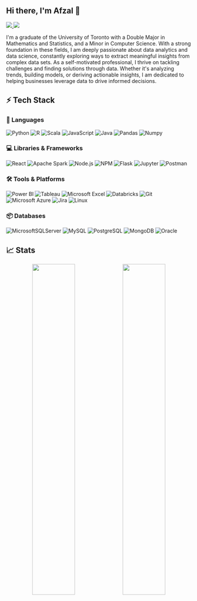 ## Hi there, I'm Afzal 👋
<p align="left">
	<a href="https://www.linkedin.com/in/afzalpatel786/">
		<img src="https://img.shields.io/badge/LinkedIn-0077B5?style=for-the-badge&logo=linkedin&logoColor=white" />
	</a>
  <a href="mailto:afzal.patel7667@gmail.com">
		<img src="https://img.shields.io/badge/Gmail-D14836?style=for-the-badge&logo=gmail&logoColor=white" />
	</a>
</p>

I'm a graduate of the University of Toronto with a Double Major in Mathematics and Statistics, and a Minor in Computer Science. With a strong foundation in these fields, I am deeply passionate about data analytics and data science, constantly exploring ways to extract meaningful insights from complex data sets. As a self-motivated professional, I thrive on tackling challenges and finding solutions through data. Whether it's analyzing trends, building models, or deriving actionable insights, I am dedicated to helping businesses leverage data to drive informed decisions.

## ⚡ Tech Stack

### 🚀 Languages

![Python](https://img.shields.io/badge/Python-FFD43B?style=for-the-badge&logo=python&logoColor=306998)
![R](https://img.shields.io/badge/r-%23276DC3.svg?style=for-the-badge&logo=r&logoColor=white)
![Scala](https://img.shields.io/badge/scala-%23DC322F.svg?style=for-the-badge&logo=scala&logoColor=white)
![JavaScript](https://img.shields.io/badge/JavaScript-323330?style=for-the-badge&logo=javascript&logoColor=F7DF1E)
![Java](https://img.shields.io/badge/Java-ED8B00?style=for-the-badge&logo=java&logoColor=white)
![Pandas](https://img.shields.io/badge/Pandas-2C2D72?style=for-the-badge&logo=pandas&logoColor=white)
![Numpy](https://img.shields.io/badge/Numpy-777BB4?style=for-the-badge&logo=numpy&logoColor=white)


### 💻 Libraries & Frameworks

![React](https://img.shields.io/badge/React-20232A?style=for-the-badge&logo=react&logoColor=61DAFB)
![Apache Spark](https://img.shields.io/badge/Apache%20Spark-FDEE21?style=for-the-badge&logo=apachespark&logoColor=black)
![Node.js](https://img.shields.io/badge/Node.js-339933?style=for-the-badge&logo=nodedotjs&logoColor=white)
![NPM](https://img.shields.io/badge/npm-CB3837?style=for-the-badge&logo=npm&logoColor=white)
![Flask](https://img.shields.io/badge/Flask-000000?style=for-the-badge&logo=flask&logoColor=white)
![Jupyter](https://img.shields.io/badge/Jupyter-F37626.svg?&style=for-the-badge&logo=Jupyter&logoColor=white)
![Postman](https://img.shields.io/badge/Postman-FF6C37?style=for-the-badge&logo=Postman&logoColor=white)

### 🛠 Tools & Platforms
![Power BI](https://img.shields.io/badge/PowerBI-F2C811?style=for-the-badge&logo=Power%20BI&logoColor=white)
![Tableau](https://img.shields.io/badge/Tableau-E97627?style=for-the-badge&logo=Tableau&logoColor=white)
![Microsoft Excel](https://img.shields.io/badge/Microsoft_Excel-217346?style=for-the-badge&logo=microsoft-excel&logoColor=white)
![Databricks](https://img.shields.io/badge/Databricks-FF3621?style=for-the-badge&logo=Databricks&logoColor=white)
![Git](https://img.shields.io/badge/GIT-E44C30?style=for-the-badge&logo=git&logoColor=white)
![Microsoft Azure](https://custom-icon-badges.demolab.com/badge/Microsoft%20Azure-0089D6?style=for-the-badge&logo=msazure&logoColor=white)
![Jira](https://img.shields.io/badge/Jira-0052CC?style=for-the-badge&logo=jira&logoColor=fff)
![Linux](https://img.shields.io/badge/Linux-FCC624?style=for-the-badge&logo=linux&logoColor=black)

### 📦 Databases

![MicrosoftSQLServer](https://img.shields.io/badge/Microsoft%20SQL%20Server-CC2927?style=for-the-badge&logo=microsoft%20sql%20server&logoColor=white)
![MySQL](https://img.shields.io/badge/MySQL-005C84?style=for-the-badge&logo=mysql&logoColor=white)
![PostgreSQL](https://img.shields.io/badge/PostgreSQL-316192?style=for-the-badge&logo=postgresql&logoColor=white)
![MongoDB](https://img.shields.io/badge/MongoDB-4EA94B?style=for-the-badge&logo=mongodb&logoColor=white)
![Oracle](https://img.shields.io/badge/Oracle-F80000?style=for-the-badge&logo=oracle&logoColor=white)

## 📈 Stats

<p align="center">
  <img width="48%" src="https://github-readme-stats.vercel.app/api?username=Habzal&show_icons=true&hide_border=true&theme=radical" />
  <img width="48%" src="https://github-readme-streak-stats.herokuapp.com/?user=Habzal&hide_border=true&theme=radical" />
</p>
